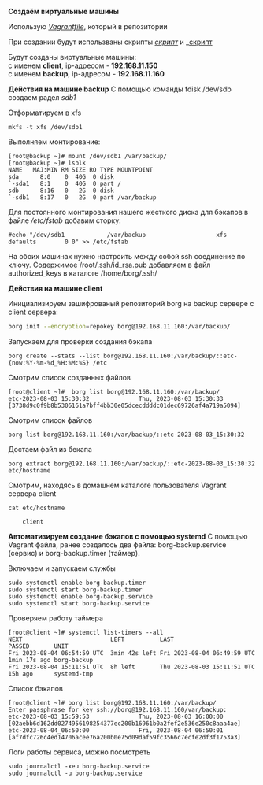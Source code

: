 **Создаём виртуальные машины**

Использую _[Vagrantfile](Vagrantfile)_, который в репозитории

При создании будут использваны скрипты _[скрипт](install_script_client.sh)_ и _[скрипт](install_script_backup.sh)

Будут созданы виртуальные машины:  
с именем **client**, ip-адресом - **192.168.11.150**  
с именем **backup**, ip-адресом - **192.168.11.160**

**Действия на машине backup**
С помощью команды fdisk /dev/sdb создаем радел _sdb1_ 

Отформатируем в xfs
```
mkfs -t xfs /dev/sdb1
```

Выполняем монтирование:
```
[root@backup ~]# mount /dev/sdb1 /var/backup/
[root@backup ~]# lsblk
NAME   MAJ:MIN RM SIZE RO TYPE MOUNTPOINT
sda      8:0    0  40G  0 disk 
`-sda1   8:1    0  40G  0 part /
sdb      8:16   0   2G  0 disk 
`-sdb1   8:17   0   2G  0 part /var/backup
```

Для постоянного монтирования нашего жесткого диска для бэкапов в файле _/etc/fstab_ добавим сторку:  
```
#echo "/dev/sdb1            /var/backup                    xfs     defaults        0 0" >> /etc/fstab
```

На обоих машинах нужно настроить между собой ssh соединение по ключу. Содержимое /root/.ssh/id_rsa.pub добавляем в файл authorized_keys в каталоге /home/borg/.ssh/

**Действия на машине client**

Инициализируем зашифрованый репозиторий borg на backup сервере с client сервера:
```bash
borg init --encryption=repokey borg@192.168.11.160:/var/backup/
```

Запускаем для проверки создания бэкапа
```
borg create --stats --list borg@192.168.11.160:/var/backup/::etc-{now:%Y-%m-%d_%H:%M:%S} /etc
```

Смотрим список созданных файлов

```
[root@client ~]#  borg list borg@192.168.11.160:/var/backup/
etc-2023-08-03_15:30:32              Thu, 2023-08-03 15:30:33 [3738d9c0f9b8b5306161a7bff4bb30e05dcecddddc01dec69726af4a719a5094]
```
Смотрим список файлов
```
borg list borg@192.168.11.160:/var/backup/::etc-2023-08-03_15:30:32
```

Достаем файл из бекапа
```
borg extract borg@192.168.11.160:/var/backup/::etc-2023-08-03_15:30:32 etc/hostname
```

Смотрим, находясь в домашнем каталоге пользователя Vagrant сервера client
```
cat etc/hostname

	client
```

**Автоматизируем создание бэкапов с помощью systemd**
С помощью Vagrant файла, ранее создалось два файла: borg-backup.service (сервис) и borg-backup.timer (таймер).

Включаем и запускаем службы
```
sudo systemctl enable borg-backup.timer
sudo systemctl start borg-backup.timer
sudo systemctl enable borg-backup.service
sudo systemctl start borg-backup.service
```

Проверяем работу таймера
```
[root@client ~]# systemctl list-timers --all
NEXT                         LEFT          LAST                         PASSED       UNIT       
Fri 2023-08-04 06:54:59 UTC  3min 42s left Fri 2023-08-04 06:49:59 UTC  1min 17s ago borg-backup
Fri 2023-08-04 15:11:51 UTC  8h left       Thu 2023-08-03 15:11:51 UTC  15h ago      systemd-tmp
```

Список бэкапов
```
[root@client ~]# borg list borg@192.168.11.160:/var/backup/
Enter passphrase for key ssh://borg@192.168.11.160/var/backup: 
etc-2023-08-03_15:59:53              Thu, 2023-08-03 16:00:00 [02aebb6d162dd0274956198254377ec200b16961b0a2fef2e536e250c8aaa4ae]
etc-2023-08-04_06:50:00              Fri, 2023-08-04 06:50:01 [af7dfc726c4ed14706acee76a200b0e75d09daf59fc3566c7ecfe2df3f1753a3]

```


Логи работы сервиса, можно посмотреть
```
sudo journalctl -xeu borg-backup.service
sudo journalctl -u borg-backup.service
```
